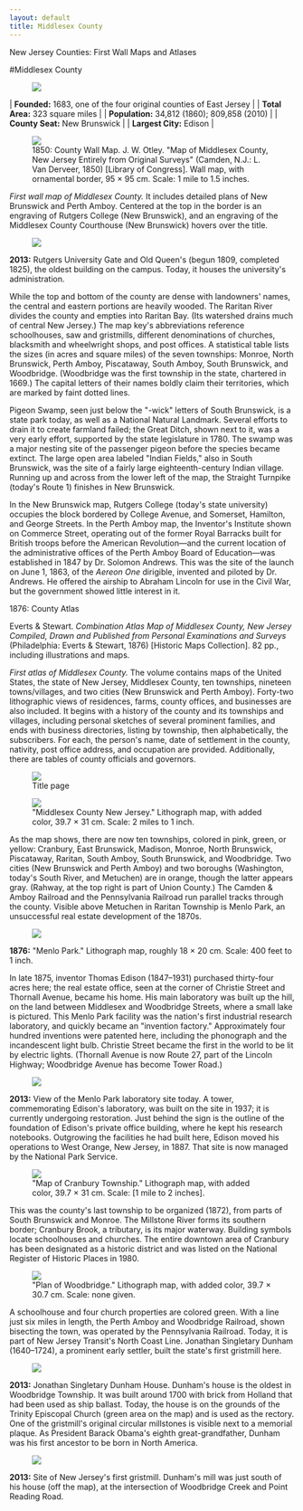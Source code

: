 ```yaml
---
layout: default
title: Middlesex County
---
```


<p class="type">New Jersey Counties: First Wall Maps and Atlases</p>

#Middlesex County

<figure class="resource county">
	<a href="#imgZoom"><img class="thumb" data-info="http://libimages.princeton.edu/loris/exhibits%2Fnj-historic-maps%2Fmercer%2FMercer.jp2/info.json" src="http://libimages.princeton.edu/loris/exhibits%2Fnj-historic-maps%2Fmercer%2FMercer.jp2/full/!300,300/0/native.jpg"></a>
</figure>

| **Founded:** 1683, one of the four original counties of East Jersey |
| **Total Area:** 323 square miles |
| **Population:** 34,812 (1860); 809,858 (2010) |
| **County Seat:** New Brunswick |
| **Largest City:** Edison |

<figure class="resource">
	<a href="#imgZoom"><img class="thumb" data-info="http://libimages.princeton.edu/loris/exhibits%2Fnj-historic-maps%2Fmiddlesex%2F1850-middlesex-county-wall-map2.jp2/info.json" src="http://libimages.princeton.edu/loris/exhibits%2Fnj-historic-maps%2Fmiddlesex%2F1850-middlesex-county-wall-map2.jp2/full/!750,750/0/native.jpg"></a>
	<figcaption>1850: County Wall Map. J. W. Otley. "Map of Middlesex County, New Jersey Entirely from Original Surveys" (Camden, N.J.: L. Van Derveer, 1850) [Library of Congress]. Wall map, with ornamental border, 95 × 95 cm. Scale: 1 mile to 1.5 inches.</figcaption>
</figure>

_First wall map of Middlesex County._ It includes detailed plans of New Brunswick and Perth Amboy. Centered at the top in the border is an engraving of Rutgers College (New Brunswick), and an engraving of the Middlesex County Courthouse (New Brunswick) hovers over the title.

<figure class="resource">
	<a href="#imgZoom"><img class="thumb" data-info="http://libimages.princeton.edu/loris/exhibits%2Fnj-historic-maps%2Fmiddlesex%2Frutgers3.jp2/info.json" src="http://libimages.princeton.edu/loris/exhibits%2Fnj-historic-maps%2Fmiddlesex%2Frutgers3.jp2/full/!750,750/0/native.jpg"></a>
</figure>

**2013:** Rutgers University Gate and Old Queen's (begun 1809, completed 1825), the oldest building on the campus. Today, it houses the university's administration.

While the top and bottom of the county are dense with landowners' names, the central and eastern portions are heavily wooded. The Raritan River divides the county and empties into Raritan Bay. (Its watershed drains much of central New Jersey.) The map key's abbreviations reference schoolhouses, saw and gristmills, different denominations of churches, blacksmith and wheelwright shops, and post offices. A statistical table lists the sizes (in acres and square miles) of the seven townships: Monroe, North Brunswick, Perth Amboy, Piscataway, South Amboy, South Brunswick, and Woodbridge. (Woodbridge was the first township in the state, chartered in 1669.) The capital letters of their names boldly claim their territories, which are marked by faint dotted lines.

Pigeon Swamp, seen just below the "-wick" letters of South Brunswick, is a state park today, as well as a National Natural Landmark. Several efforts to drain it to create farmland failed; the Great Ditch, shown next to it, was a very early effort, supported by the state legislature in 1780. The swamp was a major nesting site of the passenger pigeon before the species became extinct. The large open area labeled "Indian Fields," also in South Brunswick, was the site of a fairly large eighteenth-century Indian village. Running up and across from the lower left of the map, the Straight Turnpike (today's Route 1) finishes in New Brunswick.

In the New Brunswick map, Rutgers College (today's state university) occupies the block bordered by College Avenue, and Somerset, Hamilton, and George Streets. In the Perth Amboy map, the Inventor's Institute shown on Commerce Street, operating out of the former Royal Barracks built for British troops before the American Revolution—and the current location of the administrative offices of the Perth Amboy Board of Education—was established in 1847 by Dr. Solomon Andrews. This was the site of the launch on June 1, 1863, of the _Aereon One_ dirigible, invented and piloted by Dr. Andrews. He offered the airship to Abraham Lincoln for use in the Civil War, but the government showed little interest in it.

1876: County Atlas

Everts & Stewart. _Combination Atlas Map of Middlesex County, New Jersey Compiled, Drawn and Published from Personal Examinations and Surveys_ (Philadelphia: Everts & Stewart, 1876) [Historic Maps Collection]. 82 pp., including illustrations and maps.

_First atlas of Middlesex County._ The volume contains maps of the United States, the state of New Jersey, Middlesex County, ten townships, nineteen towns/villages, and two cities (New Brunswick and Perth Amboy). Forty-two lithographic views of residences, farms, county offices, and businesses are also included. It begins with a history of the county and its townships and villages, including personal sketches of several prominent families, and ends with business directories, listing by township, then alphabetically, the subscribers. For each, the person's name, date of settlement in the county, nativity, post office address, and occupation are provided. Additionally, there are tables of county officials and governors.

<figure class="resource">
	<a href="#imgZoom"><img class="thumb" data-info="http://libimages.princeton.edu/loris/exhibits%2Fnj-historic-maps%2Fmiddlesex%2F1876-titlepage.jp2/info.json" src="http://libimages.princeton.edu/loris/exhibits%2Fnj-historic-maps%2Fmiddlesex%2F1876-titlepage.jp2/full/!750,750/0/native.jpg"></a>
	<figcaption>Title page</figcaption>
</figure>

<figure class="resource">
	<a href="#imgZoom"><img class="thumb" data-info="http://libimages.princeton.edu/loris/exhibits%2Fnj-historic-maps%2Fmiddlesex%2F1876-middlesex-county-map.jp2/info.json" src="http://libimages.princeton.edu/loris/exhibits%2Fnj-historic-maps%2Fmiddlesex%2F1876-middlesex-county-map.jp2/full/!750,750/0/native.jpg"></a>
	<figcaption>"Middlesex County New Jersey." Lithograph map, with added color, 39.7 × 31 cm. Scale: 2 miles to 1 inch.</figcaption>
</figure>

As the map shows, there are now ten townships, colored in pink, green, or yellow: Cranbury, East Brunswick, Madison, Monroe, North Brunswick, Piscataway, Raritan, South Amboy, South Brunswick, and Woodbridge. Two cities (New Brunswick and Perth Amboy) and two boroughs (Washington, today's South River, and Metuchen) are in orange, though the latter appears gray. (Rahway, at the top right is part of Union County.) The Camden & Amboy Railroad and the Pennsylvania Railroad run parallel tracks through the county. Visible above Metuchen in Raritan Township is Menlo Park, an unsuccessful real estate development of the 1870s.

<figure class="resource">
	<a href="#imgZoom"><img class="thumb" data-info="http://libimages.princeton.edu/loris/exhibits%2Fnj-historic-maps%2Fmiddlesex%2F1876-menlo-park.jp2/info.json" src="http://libimages.princeton.edu/loris/exhibits%2Fnj-historic-maps%2Fmiddlesex%2F1876-menlo-park.jp2/full/!750,750/0/native.jpg"></a>
</figure>

**1876:** "Menlo Park." Lithograph map, roughly 18 × 20 cm. Scale: 400 feet to 1 inch.

In late 1875, inventor Thomas Edison (1847–1931) purchased thirty-four acres here; the real estate office, seen at the corner of Christie Street and Thornall Avenue, became his home. His main laboratory was built up the hill, on the land between Middlesex and Woodbridge Streets, where a small lake is pictured. This Menlo Park facility was the nation's first industrial research laboratory, and quickly became an "invention factory." Approximately four hundred inventions were patented here, including the phonograph and the incandescent light bulb. Christie Street became the first in the world to be lit by electric lights. (Thornall Avenue is now Route 27, part of the Lincoln Highway; Woodbridge Avenue has become Tower Road.)

<figure class="resource">
	<a href="#imgZoom"><img class="thumb" data-info="http://libimages.princeton.edu/loris/exhibits%2Fnj-historic-maps%2Fmiddlesex%2F2013-edison-menlo-park-site.jp2/info.json" src="http://libimages.princeton.edu/loris/exhibits%2Fnj-historic-maps%2Fmiddlesex%2F2013-edison-menlo-park-site.jp2/full/!750,750/0/native.jpg"></a>
</figure>

**2013:** View of the Menlo Park laboratory site today. A tower, commemorating Edison's laboratory, was built on the site in 1937; it is currently undergoing restoration. Just behind the sign is the outline of the foundation of Edison's private office building, where he kept his research notebooks. Outgrowing the facilities he had built here, Edison moved his operations to West Orange, New Jersey, in 1887. That site is now managed by the National Park Service.

<figure class="resource">
	<a href="#imgZoom"><img class="thumb" data-info="http://libimages.princeton.edu/loris/exhibits%2Fnj-historic-maps%2Fmiddlesex%2F1876-cranbury-township-map.jp2/info.json" src="http://libimages.princeton.edu/loris/exhibits%2Fnj-historic-maps%2Fmiddlesex%2F1876-cranbury-township-map.jp2/full/!750,750/0/native.jpg"></a>
	<figcaption>"Map of Cranbury Township." Lithograph map, with added color, 39.7 × 31 cm. Scale: [1 mile to 2 inches].</figcaption>
</figure>

This was the county's last township to be organized (1872), from parts of South Brunswick and Monroe. The Millstone River forms its southern border; Cranbury Brook, a tributary, is its major waterway. Building symbols locate schoolhouses and churches. The entire downtown area of Cranbury has been designated as a historic district and was listed on the National Register of Historic Places in 1980.

<figure class="resource">
	<a href="#imgZoom"><img class="thumb" data-info="http://libimages.princeton.edu/loris/exhibits%2Fnj-historic-maps%2Fmiddlesex%2F1876-woodbridge-map.jp2/info.json" src="http://libimages.princeton.edu/loris/exhibits%2Fnj-historic-maps%2Fmiddlesex%2F1876-woodbridge-map.jp2/full/!750,750/0/native.jpg"></a>
	<figcaption>"Plan of Woodbridge." Lithograph map, with added color, 39.7 × 30.7 cm. Scale: none given.</figcaption>
</figure>

A schoolhouse and four church properties are colored green. With a line just six miles in length, the Perth Amboy and Woodbridge Railroad, shown bisecting the town, was operated by the Pennsylvania Railroad. Today, it is part of New Jersey Transit's North Coast Line. Jonathan Singletary Dunham (1640–1724), a prominent early settler, built the state's first gristmill here.

<figure class="resource">
	<a href="#imgZoom"><img class="thumb" data-info="http://libimages.princeton.edu/loris/exhibits%2Fnj-historic-maps%2Fmiddlesex%2F2013-dunham-house.jp2/info.json" src="http://libimages.princeton.edu/loris/exhibits%2Fnj-historic-maps%2Fmiddlesex%2F2013-dunham-house.jp2/full/!750,750/0/native.jpg"></a>
</figure>

**2013:** Jonathan Singletary Dunham House. Dunham's house is the oldest in Woodbridge Township. It was built around 1700 with brick from Holland that had been used as ship ballast. Today, the house is on the grounds of the Trinity Episcopal Church (green area on the map) and is used as the rectory. One of the gristmill's original circular millstones is visible next to a memorial plaque. As President Barack Obama's eighth great-grandfather, Dunham was his first ancestor to be born in North America.

<figure class="resource">
	<a href="#imgZoom"><img class="thumb" data-info="http://libimages.princeton.edu/loris/exhibits%2Fnj-historic-maps%2Fmiddlesex%2F2013-woodbridge-gristmill-site.jp2/info.json" src="http://libimages.princeton.edu/loris/exhibits%2Fnj-historic-maps%2Fmiddlesex%2F2013-woodbridge-gristmill-site.jp2/full/!750,750/0/native.jpg"></a>
</figure>

**2013:** Site of New Jersey's first gristmill. Dunham's mill was just south of his house (off the map), at the intersection of Woodbridge Creek and Point Reading Road.